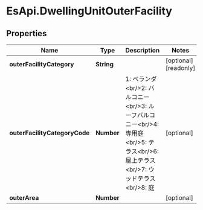 # EsApi.DwellingUnitOuterFacility

## Properties

Name | Type | Description | Notes
------------ | ------------- | ------------- | -------------
**outerFacilityCategory** | **String** |  | [optional] [readonly] 
**outerFacilityCategoryCode** | **Number** | 1: ベランダ&lt;br/&gt;2: バルコニー&lt;br/&gt;3: ルーフバルコニー&lt;br/&gt;4: 専用庭&lt;br/&gt;5: テラス&lt;br/&gt;6: 屋上テラス&lt;br/&gt;7: ウッドテラス&lt;br/&gt;8: 庭 | [optional] 
**outerArea** | **Number** |  | [optional] 


